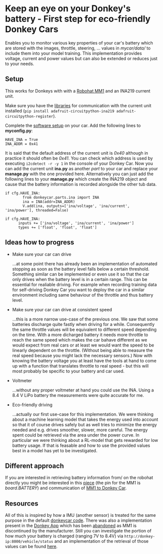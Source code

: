 # Keep an eye on your Donkey's battery - First step for eco-friendly Donkey Cars
Enables you to monitor various key properties of your car's battery which are stored with the images, throttle, steering, ... values in *mycar/data/* to include them into your model training.
This implementation provides voltage, current and power values but can also be extended or reduces just to your needs.

## Setup
This works for Donkeys with with a [Robohat MM1](https://robohatmm1-docs.readthedocs.io/en/latest/) and an INA219 current unit.

Make sure you have the [libraries](https://docs.circuitpython.org/projects/ina219/en/latest/) for communication with the current unit installed (`pip install adafruit-circuitpython-ina219 adafruit-circuitpython-register`).

Complete the [software setup](https://docs.donkeycar.com/guide/create_application/) on your car.
Add the following lines to **myconfig.py**: 
```
HAVE_INA = True
INA_ADDR = 0x41
```

It is said that the default address of the current unit is *0x40* although in practice it should often be *0x41*. You can check which address is used by executing `i2cdetect -r -y 1` in the console of your Donkey Car.
Now you can add the current unit **ina.py** as another *part* to your car and replace your **manage.py** with the one provided here. Alternatively you can just add the following lines to your **manage.py** which create the INA219 object and cause that the battery information is recorded alongside the other tub data.

```
if cfg.HAVE_INA:
        from donkeycar.parts.ina import INA
        ina = INA(addr=INA_ADDR)
        V.add(ina, outputs=['ina/voltage', 'ina/current', 'ina/power'], threaded=False)
        
if cfg.HAVE_INA:
      inputs += ['ina/voltage', 'ina/current', 'ina/power']
      types += ['float', 'float', 'float']
```

## Ideas how to progress

- Make sure your car can drive

	...at some point there has already been an implementation of automated stopping as soon as the battery level falls below a certain threshold. Something similar can be implemented or even use it so that the car only drives when the battery level is in a certain range. This can be essential for realiable driving. For example when recording training data for self-driving Donkey Car you want to deploy the car in a similar environment including same behaviour of the throttle and thus battery level.
- Make sure your car can drive at consistent speed

	...this is a more narrow use-case of the previous one. We saw that some batteries discharge quite fastly when driving for a while. Consequently the same throttle values will be equivalent to different speed depending on the time. With a more dicharged battery it needs more throttle to reach the same speed which makes the car bahave different as we would expect from real cars or at least we would want the speed to be linearly dependent on the throttle. (Without being able to measure the real speed because you might lack the necessary sensors.) Now with knowing the battery voltage you at least have the tools at hand to come up with a function that translates throttle to real speed - but this will most probably be specific to your battery and car used.
- Voltmeter

	...without any proper voltmeter at hand you could use the INA. Using a 8.4 V LiPo battery the measurements were quite accurate for me.
- Eco-friendly driving

	...actually our first use-case for this implementation. We were thinking about a machine learning model that takes the energy used into account so that it of course drives safely but as well tries to minimize the energy needed and e.g. drives smoother, slower, more careful. The energy spent could be retrieved via the area under the power curve. In particular we were thinking about a RL-model that gets rewarded for low battery usage. If that is feasable and how to use the provided values best in a model has yet to be investigated.
	
## Different approach
If you are interested in retrieving battery information from/ on the robohat directly you might be interested in this [piece](https://learn.adafruit.com/circuitpython-essentials/circuitpython-analog-in) (the pin for the MM1 is *board.BATTERY*) and communication of [MM1 to Donkey Car](https://github.com/tillwenke/robohatmm1_to_donkeycar_communication).
	
## Resources
All of this is inspired by how a IMU (another sensor) is treated for the same purpose in the default [donkeycar code](https://github.com/autorope/donkeycar).
There was also a implementation present in the [Donkey App](https://play.google.com/store/apps/details?id=com.robocarLtd.RobocarController&hl=en&gl=US&pli=1) which has been [abandoned](https://github.com/robocarstore/donkeycar_controller/issues/10) as MM1 is discontinued by the manufacturer. Still you can investigate the portion of how much your battery is charged (ranging 7V to 8.4V) via `http://donkey-ip:8000/vehicle/status` and an implementation of the retrieval of those values can be found [here](https://github.com/robocarstore/donkeycar-console/blob/dev/dkconsole/vehicle/vehicle_service.py#L702).
